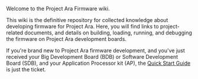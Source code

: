 Welcome to the Project Ara Firmware wiki.

This wiki is the definitive repository for collected knowledge about developing 
firmware for Project Ara. Here, you will find links to project-related documents, 
and details on building, loading, running, and debugging the firmware on Project 
Ara development boards.

If you're brand new to Project Ara firmware development, and you've just received your Big Development Board (BDB) or Software Development Board (SDB), and your Application Processor kit (AP), the [Quick Start Guide](Quick-Start-Guide) is just the ticket. 


